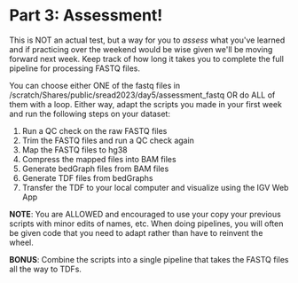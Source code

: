# Part 3: Assessment!
This is NOT an actual test, but a way for you to *assess* what you've learned and if practicing over the weekend would be wise given we'll be moving forward next week. Keep track of how long it takes you to complete the full pipeline for processing FASTQ files. 

You can choose either ONE of the fastq files in /scratch/Shares/public/sread2023/day5/assessment_fastq OR do ALL of them with a loop. Either way, adapt the scripts you made in your first week and run the following steps on your dataset:
1.	Run a QC check on the raw FASTQ files
2.	Trim the FASTQ files and run a QC check again
3.	Map the FASTQ files to hg38
4.	Compress the mapped files into BAM files
5.	Generate bedGraph files from BAM files
6.	Generate TDF files from bedGraphs 
7.	Transfer the TDF to your local computer and visualize using the IGV Web App

**NOTE**: You are ALLOWED and encouraged to use your copy your previous scripts with minor edits of names, etc. When doing pipelines, you will often be given code that you need to adapt rather than have to reinvent the wheel.

**BONUS**: Combine the scripts into a single pipeline that takes the FASTQ files all the way to TDFs. 
